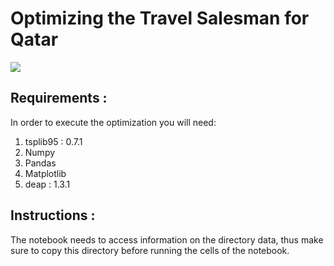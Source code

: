 # Optimizing the Travel Salesman for Qatar

<img src = 'http://www.math.uwaterloo.ca/tsp/world/qamap.jpg'>

## Requirements :

In order to execute the optimization you will need:

1.  tsplib95 : 0.7.1
2.  Numpy
3.  Pandas
4.  Matplotlib
5.  deap : 1.3.1

## Instructions :

The notebook needs to access information on the directory data, thus make sure to copy this directory before running the cells of the notebook.
